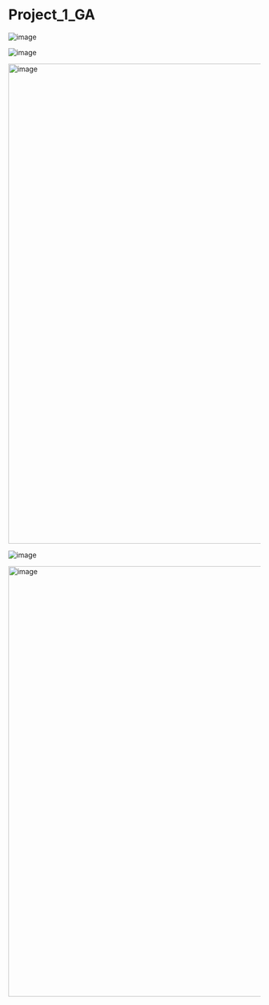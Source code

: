 # Project_1_GA

![image](https://github.com/Kwaran98/Project_1_GA/assets/142907620/f2a8ddff-f200-4b5c-a18d-5b18ce540329)

![image](https://github.com/Kwaran98/Project_1_GA/assets/142907620/50ada290-3544-44b9-ab55-aee5b7857d58)

<img width="959" alt="image" src="https://github.com/Kwaran98/Project_1_GA/assets/142907620/6a543c12-d044-4d95-b659-633f9283b1b2">

![image](https://github.com/Kwaran98/Project_1_GA/assets/142907620/c97d71f4-4cbd-42a6-b66f-cf204e9847f9)

<img width="860" alt="image" src="https://github.com/Kwaran98/Project_1_GA/assets/142907620/ecf84290-f67c-4468-bb06-e562481c1771">
